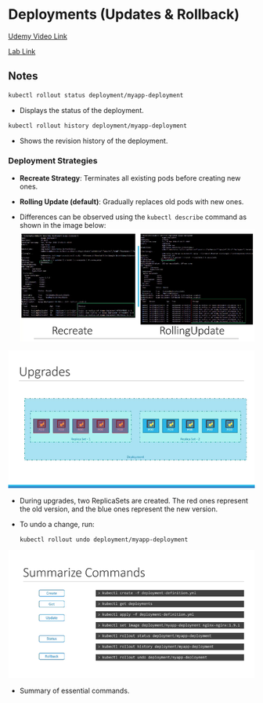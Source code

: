 # Deployments (Updates & Rollback)

[Udemy Video Link](https://udemy.com/course/certified-kubernetes-administrator-with-practice-tests/learn/lecture/14296008#content)

[Lab Link](https://uklabs.kodekloud.com/topic/practice-test-rolling-updates-and-rollbacks-2/)

## Notes

```sh
kubectl rollout status deployment/myapp-deployment
```

- Displays the status of the deployment.

```sh
kubectl rollout history deployment/myapp-deployment
```

- Shows the revision history of the deployment.

### Deployment Strategies

- **Recreate Strategy**: Terminates all existing pods before creating new ones.
- **Rolling Update (default)**: Gradually replaces old pods with new ones.

- Differences can be observed using the `kubectl describe` command as shown in the image below:
  ![Deployment Strategies](image.png)

![Deployment Process](image-1.png)

- During upgrades, two ReplicaSets are created. The red ones represent the old version, and the blue ones represent the new version.
- To undo a change, run:

  ```sh
  kubectl rollout undo deployment/myapp-deployment
  ```

![Command Summary](image-2.png)

- Summary of essential commands.
